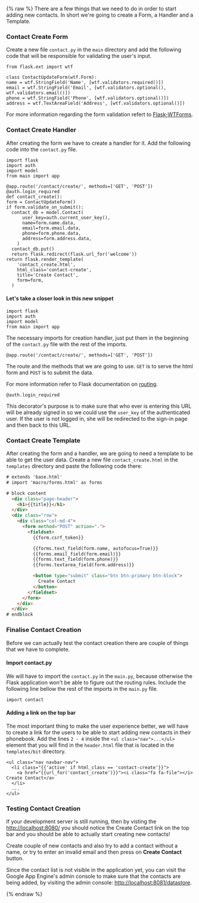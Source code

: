 {% raw %}
There are a few things that we need to do in order to start adding new
contacts. In short we're going to create a Form, a Handler and a Template.

### Contact Create Form
Create a new file `contact.py` in the `main` directory
and add the following code that will be responsible for validating the user's
input.

    from flask.ext import wtf

    class ContactUpdateForm(wtf.Form):
    name = wtf.StringField('Name', [wtf.validators.required()])
    email = wtf.StringField('Email', [wtf.validators.optional(), wtf.validators.email()])
    phone = wtf.StringField('Phone', [wtf.validators.optional()])
    address = wtf.TextAreaField('Address', [wtf.validators.optional()])

For more information regarding the form validation refert to
[Flask-WTForms](http://flask.pocoo.org/docs/patterns/wtforms/).

### Contact Create Handler

After creating the form we have to create a handler for it. Add the
following code into the `contact.py` file.

    import flask
    import auth
    import model
    from main import app

    @app.route('/contact/create/', methods=['GET', 'POST'])
    @auth.login_required
    def contact_create():
    form = ContactUpdateForm()
    if form.validate_on_submit():
      contact_db = model.Contact(
          user_key=auth.current_user_key(),
          name=form.name.data,
          email=form.email.data,
          phone=form.phone.data,
          address=form.address.data,
        )
      contact_db.put()
      return flask.redirect(flask.url_for('welcome'))
    return flask.render_template(
        'contact_create.html',
        html_class='contact-create',
        title='Create Contact',
        form=form,
      )

#### Let's take a closer look in this new snippet

    import flask
    import auth
    import model
    from main import app

The necessary imports for creation handler, just put
them in the beginning of the `contact.py` file with the rest of the
imports.

    @app.route('/contact/create/', methods=['GET', 'POST'])

The route and the methods that we are going to use.
`GET` is to serve the html form and `POST` is to
submit the data.

For more information refer to Flask documentation on
[routing](http://flask.pocoo.org/docs/quickstart/#routing).

    @auth.login_required

This decorator's purpose is to make sure that who ever is entering
this URL will be already signed in so we could use the `user_key`
of the authenticated user. If the user is not logged in, she will be
redirected to the sign-in page and then back to this URL.

### Contact Create Template

After creating the form and a handler, we are going to need a template
to be able to get the user data. Create a new file
<code>contact_create.html</code> in the <code>templates</code> directory
and paste the following code there:

```html
# extends 'base.html'
# import 'macro/forms.html' as forms

# block content
  <div class="page-header">
    <h1>{{title}}</h1>
  </div>
  <div class="row">
    <div class="col-md-4">
      <form method="POST" action=".">
        <fieldset>
          {{form.csrf_token}}

          {{forms.text_field(form.name, autofocus=True)}}
          {{forms.email_field(form.email)}}
          {{forms.text_field(form.phone)}}
          {{forms.textarea_field(form.address)}}

          <button type="submit" class="btn btn-primary btn-block">
            Create Contact
          </button>
        </fieldset>
      </form>
    </div>
  </div>
# endblock
```

### Finalise Contact Creation

Before we can actually test the contact creation there are couple of things
that we have to complete.

#### Import contact.py

We will have to import the <code>contact.py</code> in the <code>main.py</code>,
because otherwise the Flask application won't be able to figure out the
routing rules. Include the following line bellow the rest of the imports
in the `main.py` file.

    import contact

#### Adding a link on the top bar

The most important thing to make the user experience better, we will have
to create a link for the users to be able to start adding new contacts
in their phonebook.
Add the lines `2 - 4` inside the
`<ul class="nav">...</ul>` element that you will find in the
`header.html` file that is located in the
`templates/bit` directory.

    <ul class="nav navbar-nav">
      <li class="{{'active' if html_class == 'contact-create'}}">
        <a href="{{url_for('contact_create')}}"><i class="fa fa-file"></i> Create Contact</a>
      </li>
      ...
    </ul>

### Testing Contact Creation

If your development server is still running, then by visting the
[http://localhost:8080/](http://localhost:8080/)
you should notice the Create Contact link on the top bar and you should be able
to actually start creating new contacts!

Create couple of new contacts and also try to add a contact without
a name, or try to enter an invalid email and then press on **Create Contact**
button.

Since the contact list is not visible in the application yet, you can
visit the Google App Engine's admin console to make sure that the
contacts are being added, by visiting the admin console:
[http://localhost:8081/datastore](http://localhost:8081/datastore?kind=Contact).

{% endraw %}
